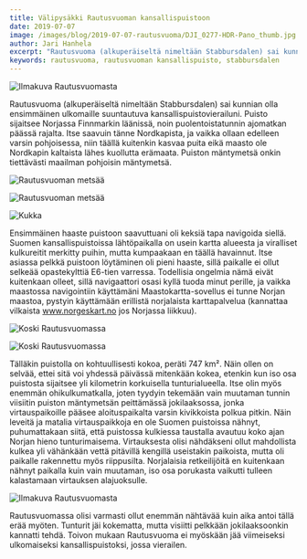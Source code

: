 ```yaml
---
title: Välipysäkki Rautusvuoman kansallispuistoon
date: 2019-07-07
image: /images/blog/2019-07-07-rautusvuoma/DJI_0277-HDR-Pano_thumb.jpg
author: Jari Hanhela
excerpt: "Rautusvuoma (alkuperäiseltä nimeltään Stabbursdalen) sai kunnian olla ensimmäinen ulkomaille suuntautuva kansallispuistovierailuni. Puisto sijaitsee Norjassa Finnmarkin läänissä, noin puolentoistatunnin ajomatkan päässä rajalta. Itse saavuin tänne Nordkapista, ja vaikka ollaan edelleen varsin pohjoisessa, niin täällä kuitenkin kasvaa puita eikä maasto ole Nordkapin kaltaista lähes kuollutta erämaata. Puiston mäntymetsä onkin tiettävästi maailman pohjoisin mäntymetsä."
keywords: rautusvuoma, rautusvuoman kansallispuisto, stabbursdalen
---
```


![Ilmakuva Rautusvuomasta](/images/blog/2019-07-07-rautusvuoma/DJI_0290-HDR-Pano_thumb.jpg)

Rautusvuoma (alkuperäiseltä nimeltään Stabbursdalen) sai kunnian olla ensimmäinen ulkomaille suuntautuva kansallispuistovierailuni. Puisto sijaitsee Norjassa Finnmarkin läänissä, noin puolentoistatunnin ajomatkan päässä rajalta. Itse saavuin tänne Nordkapista, ja vaikka ollaan edelleen varsin pohjoisessa, niin täällä kuitenkin kasvaa puita eikä maasto ole Nordkapin kaltaista lähes kuollutta erämaata. Puiston mäntymetsä onkin tiettävästi maailman pohjoisin mäntymetsä.

![Rautusvuoman metsää](/images/blog/2019-07-07-rautusvuoma/_MG_7785_thumb.jpg)

![Rautusvuoman metsää](/images/blog/2019-07-07-rautusvuoma/_MG_7879_thumb.jpg)

![Kukka](/images/blog/2019-07-07-rautusvuoma/_MG_7941_thumb.jpg)

Ensimmäinen haaste puistoon saavuttuani oli keksiä tapa navigoida siellä. Suomen kansallispuistoissa lähtöpaikalla on usein kartta alueesta ja viralliset kulkureitit merkitty puihin, mutta kumpaakaan en täällä havainnut. Itse asiassa pelkkä puistoon löytäminen oli pieni haaste, sillä paikalle ei ollut selkeää opastekylttiä E6-tien varressa. Todellisia ongelmia nämä eivät kuitenkaan olleet, sillä navigaattori osasi kyllä tuoda minut perille, ja vaikka maastossa navigointiin käyttämäni Maastokartta-sovellus ei tunne Norjan maastoa, pystyin käyttämään erillistä norjalaista karttapalvelua (kannattaa vilkaista www.norgeskart.no jos Norjassa liikkuu).

![Koski Rautusvuomassa](/images/blog/2019-07-07-rautusvuoma/_MG_7922-HDR_thumb.jpg)

![Koski Rautusvuomassa](/images/blog/2019-07-07-rautusvuoma/_MG_7931-HDR_thumb.jpg)

Tälläkin puistolla on kohtuullisesti kokoa, peräti 747 km². Näin ollen on selvää, ettei sitä voi yhdessä päivässä mitenkään kokea, etenkin kun iso osa puistosta sijaitsee yli kilometrin korkuisella tunturialueella. Itse olin myös enemmän ohikulkumatkalla, joten tyydyin tekemään vain muutaman tunnin viisiitin puiston mäntymetsän peittämässä jokilaaksossa, jonka virtauspaikoille pääsee aloituspaikalta varsin kivikkoista polkua pitkin. Näin leveitä ja matalia virtauspaikkoja en ole Suomen puistoissa nähnyt, puhumattakaan siitä, että puistossa kulkiessa taustalla avautuu koko ajan Norjan hieno tunturimaisema. Virtauksesta olisi nähdäkseni ollut mahdollista kulkea yli vähänkään vettä pitävillä kengillä useistakin paikoista, mutta oli paikalle rakennettu myös riippusilta. Norjalaisia retkeilijöitä en kuitenkaan nähnyt paikalla kuin vain muutaman, iso osa porukasta vaikutti tulleen kalastamaan virtauksen alajuoksulle.

![Ilmakuva Rautusvuomasta](/images/blog/2019-07-07-rautusvuoma/DJI_0277-HDR-Pano_thumb.jpg)

Rautusvuomassa olisi varmasti ollut enemmän nähtävää kuin aika antoi tällä erää myöten. Tunturit jäi kokematta, mutta visiitti pelkkään jokilaaksoonkin kannatti tehdä. Toivon mukaan Rautusvuoma ei myöskään jää viimeiseksi ulkomaiseksi kansallispuistoksi, jossa vierailen.

